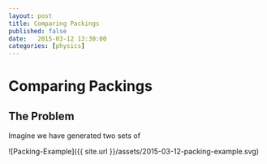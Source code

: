 ```yaml
---
layout: post
title: Comparing Packings
published: false
date:   2015-03-12 13:30:00
categories: [physics]
---
```


# Comparing Packings

## The Problem

Imagine we have generated two sets of

![Packing-Example]({{ site.url }}/assets/2015-03-12-packing-example.svg)
